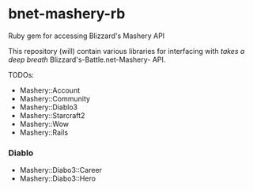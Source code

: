 bnet-mashery-rb
===============

Ruby gem for accessing Blizzard's Mashery API

This repository (will) contain various libraries for interfacing with *takes a deep breath* Blizzard's-Battle.net-Mashery- API. 

TODOs:

- Mashery::Account
- Mashery::Community
- Mashery::Diablo3
- Mashery::Starcraft2
- Mashery::Wow
- Mashery::Rails

### Diablo

- Mashery::Diabo3::Career
- Mashery::Diabo3::Hero
